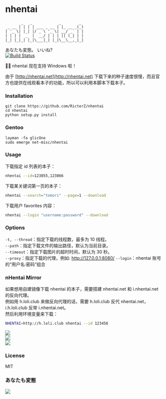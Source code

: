 nhentai
=======
           _   _            _        _
     _ __ | | | | ___ _ __ | |_ __ _(_)
    | '_ \| |_| |/ _ \ '_ \| __/ _` | |
    | | | |  _  |  __/ | | | || (_| | |
    |_| |_|_| |_|\___|_| |_|\__\__,_|_|

あなたも変態。 いいね?  
[![Build Status](https://travis-ci.org/RicterZ/nhentai.svg?branch=master)](https://travis-ci.org/RicterZ/nhentai)  

🎉🎉 nhentai 现在支持 Windows 啦！

由于 [http://nhentai.net](http://nhentai.net) 下载下来的种子速度很慢，而且官方也提供在线观看本子的功能，所以可以利用本脚本下载本子。

### Installation

    git clone https://github.com/RicterZ/nhentai
    cd nhentai
    python setup.py install
    
### Gentoo

    layman -fa glicOne
    sudo emerge net-misc/nhentai

### Usage
下载指定 id 列表的本子：
```bash
nhentai --id=123855,123866
```

下载某关键词第一页的本子：
```bash
nhentai --search="tomori" --page=1 --download
```

下载用户 favorites 内容：
```bash
nhentai --login "username:password" --download
```

### Options

`-t, --thread`：指定下载的线程数，最多为 10 线程。  
`--path`：指定下载文件的输出路径，默认为当前目录。  
`--timeout`：指定下载图片的超时时间，默认为 30 秒。  
`--proxy`：指定下载的代理，例如: http://127.0.0.1:8080/
`--login`：nhentai 账号的“用户名:密码”组合

### nHentai Mirror
如果想用自建镜像下载 nhentai 的本子，需要搭建 nhentai.net 和 i.nhentai.net 的反向代理。  
例如用 h.loli.club 来做反向代理的话，需要 h.loli.club 反代 nhentai.net，i.h.loli.club 反带 i.nhentai.net。  
然后利用环境变量来下载：  

```bash
NHENTAI=http://h.loli.club nhentai --id 123456
```

![](./images/search.png)  
![](./images/download.png)  
![](./images/viewer.png)  

### License  
MIT

### あなたも変態
![](./images/image.jpg)